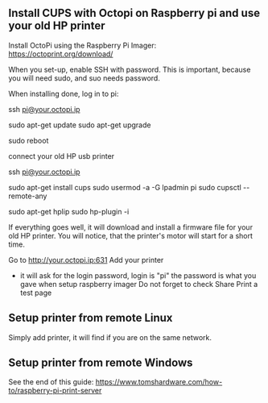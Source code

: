 ## Install CUPS with Octopi on Raspberry pi and use your old HP printer

Install OctoPi using the Raspberry Pi Imager:
https://octoprint.org/download/

When you set-up, enable SSH with password. This is important,
because you will need sudo, and suo needs password.

When installing done, log in to pi:

ssh pi@your.octopi.ip

sudo apt-get update
sudo apt-get upgrade

sudo reboot

connect your old HP usb printer

ssh pi@your.octopi.ip

sudo apt-get install cups
sudo usermod -a -G lpadmin pi
sudo cupsctl --remote-any

sudo apt-get hplip
sudo hp-plugin -i

If everything goes well, it will download and install a firmware file for your old HP printer.
You will notice, that the printer's motor will start for a short time.

Go to http://your.octopi.ip:631
Add your printer 
* it will ask for the login password, login is "pi" the password is what you gave when setup
raspberry imager
Do not forget to check Share 
Print a test page


## Setup printer from remote Linux

Simply add printer, it will find if you are on the same network.

## Setup printer from remote Windows

See the end of this guide:
https://www.tomshardware.com/how-to/raspberry-pi-print-server






